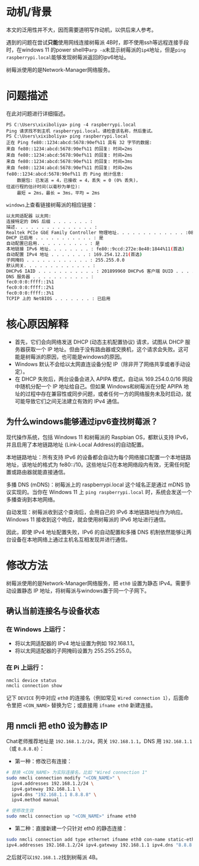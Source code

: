 # 动机/背景
本文的泛用性并不大，因而需要道明写作动机，以供后来人参考。

遇到的问题在尝试**只能**使用网线连接树莓派 4B时，即不使用ssh等远程连接手段时，在windows 11 的power shell中`arp -a`未显示树莓派的`ip4`地址，但是`ping raspberrypi.local`能够发现树莓派返回的ipv6地址。

树莓派使用的是Network-Manager网络服务。
# 问题描述
在此对问题进行详细描述。
```
PS C:\Users\xixiboliya> ping -4 raspberrypi.local
Ping 请求找不到主机 raspberrypi.local。请检查该名称，然后重试。
PS C:\Users\xixiboliya> ping raspberrypi.local
正在 Ping fe80::1234:abcd:5678:90ef%11 具有 32 字节的数据:
来自 fe80::1234:abcd:5678:90ef%11 的回复: 时间=2ms
来自 fe80::1234:abcd:5678:90ef%11 的回复: 时间=2ms
来自 fe80::1234:abcd:5678:90ef%11 的回复: 时间=3ms
来自 fe80::1234:abcd:5678:90ef%11 的回复: 时间=2ms
fe80::1234:abcd:5678:90ef%11 的 Ping 统计信息:
    数据包: 已发送 = 4，已接收 = 4，丢失 = 0 (0% 丢失)，
往返行程的估计时间(以毫秒为单位):
    最短 = 2ms，最长 = 3ms，平均 = 2ms
```

`windows`上查看链接树莓派的相应链接：
```bash
以太网适配器 以太网: 
连接特定的 DNS 后缀 . . . . . . . :
描述. . . . . . . . . . . . . . . :
Realtek PCIe GbE Family Controller 物理地址. . . . . . . . . . . . . :08-BF-B8-D8-A8-2C 
DHCP 已启用 . . . . . . . . . . . : 是 
自动配置已启用. . . . . . . . . . : 是 
本地链接 IPv6 地址. . . . . . . . : fe80::9ccd:272e:8e40:1844%11(首选)
自动配置 IPv4 地址 . . . . . . . : 169.254.12.21(首选) 
子网掩码 . . . . . . . . . . . . : 255.255.0.0
默认网关. . . . . . . . . . . . . : 
DHCPv6 IAID . . . . . . . . . . . : 201899960 DHCPv6 客户端 DUID . . . . . . . : 00-01-00-01-2C-28-88-A3-08-BF-B8-D8-A8-2C
DNS 服务器 . . . . . . . . . . . : 
fec0:0:0:ffff::1%1 
fec0:0:0:ffff::2%1 
fec0:0:0:ffff::3%1 
TCPIP 上的 NetBIOS . . . . . . . : 已启用
```
# 核心原因解释

- 首先，它们会向网络发送 DHCP (动态主机配置协议) 请求，试图从 DHCP 服务器获取一个 IP 地址。但由于没有路由器或交换机，这个请求会失败。这可能是树莓派的原因，也可能是windows的原因。
- Windows 默认不会给以太网直连设备分配 IP（除非开了网络共享或者手动设定）。
- 在 DHCP 失败后，两台设备会进入 APIPA 模式，自动从 169.254.0.0/16 网段中随机分配一个 IP 地址给自己。但如果 Windows和树莓派在分配 APIPA 地址的过程中存在兼容性或同步问题，或者任何一方的网络服务未及时启动，就可能导致它们之间无法建立有效的 IPv4 通信。

## 为什么windows能够通过ipv6查找树莓派？
现代操作系统，包括 Windows 11 和树莓派的 Raspbian OS，都默认支持 IPv6，并且启用了本地链路地址 (Link-Local Address)的自动配置。

本地链路地址：所有支持 IPv6 的设备都会自动为每个网络接口配置一个本地链路地址，该地址的格式为 fe80::/10。这些地址只在本地网络段内有效，无需任何配置或路由器就能直接通信。

多播 DNS (mDNS)：树莓派上的 raspberrypi.local 这个域名正是通过 mDNS 协议实现的。当你在 Windows 11 上 `ping raspberrypi.local` 时，系统会发送一个多播查询到本地网络。

自动发现：树莓派收到这个查询后，会用自己的 IPv6 本地链路地址作为响应。Windows 11 接收到这个响应，就会使用树莓派的 IPv6 地址进行通信。

因此，即使 IPv4 地址配置失败，IPv6 的自动配置和多播 DNS 机制依然能够让两台设备在本地网络上通过主机名互相发现并进行通信。
# 修改方法

树莓派使用的是Network-Manager网络服务，把 `eth0` 设置为静态 IPv4。需要手动设置静态 IP 地址，将树莓派与windows置于同一个子网下。

## 确认当前连接名与设备状态
### 在 Windows 上运行：

- 将以太网适配器的 IPv4 地址设置为例如 192.168.1.1。
- 将以太网适配器的子网掩码设置为 255.255.255.0。

### 在 Pi 上运行：
```bash
nmcli device status
nmcli connection show
```
记下 `DEVICE` 列中对应 `eth0` 的连接名（例如常见 `Wired connection 1`），后面命令里把 `<CON_NAME>` 替换为它；或直接用 `ifname eth0` 新建连接。
## 用 nmcli 把 eth0 设为静态 IP
Chat老师推荐地址是 `192.168.1.2/24`，网关 `192.168.1.1`，DNS 用 `192.168.1.1`（或 `8.8.8.8`）：

- 第一种：修改已有连接：
```bash
# 替换 <CON_NAME> 为实际连接名，比如 "Wired connection 1"
sudo nmcli connection modify "<CON_NAME>" \
  ipv4.addresses 192.168.1.2/24 \
  ipv4.gateway 192.168.1.1 \
  ipv4.dns "192.168.1.1 8.8.8.8" \
  ipv4.method manual

# 使修改生效
sudo nmcli connection up "<CON_NAME>" ifname eth0
```
- 第二种：直接新建一个只针对 eth0 的静态连接：
```bash
sudo nmcli connection add type ethernet ifname eth0 con-name static-eth0 \   
ipv4.addresses 192.168.1.2/24 ipv4.gateway 192.168.1.1 ipv4.dns "8.8.8.8" ipv4.method manual sudo nmcli connection up static-eth0
```

之后就可以`192.168.1.2`找到树莓派 4B。

